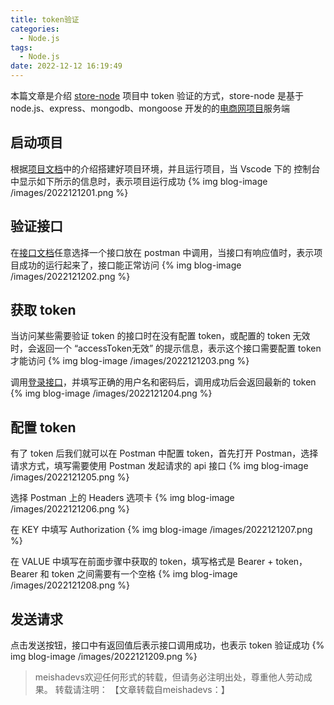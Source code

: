```yaml
---
title: token验证
categories:
  - Node.js
tags:
  - Node.js
date: 2022-12-12 16:19:49
---
```


本篇文章是介绍 [store-node](https://github.com/meishadevs/store-node) 项目中 token 验证的方式，store-node 是基于 node.js、express、mongodb、mongoose 开发的的[电商网项目](https://github.com/meishadevs/store-vue)服务端
<!--more-->

## 启动项目

根据[项目文档](https://github.com/meishadevs/store-node/blob/master/README.md)中的介绍搭建好项目环境，并且运行项目，当 Vscode 下的 控制台中显示如下所示的信息时，表示项目运行成功
{% img blog-image /images/2022121201.png %}

## 验证接口
在[接口文档](https://github.com/meishadevs/store-node/blob/master/API.md)任意选择一个接口放在 postman 中调用，当接口有响应值时，表示项目成功的运行起来了，接口能正常访问
{% img blog-image /images/2022121202.png %}

## 获取 token
当访问某些需要验证 token 的接口时在没有配置 token，或配置的 token 无效时，会返回一个 “accessToken无效” 的提示信息，表示这个接口需要配置 token 才能访问
{% img blog-image /images/2022121203.png %}

调用[登录接口](https://github.com/meishadevs/store-node/blob/master/API.md#%E7%99%BB%E5%BD%95)，并填写正确的用户名和密码后，调用成功后会返回最新的 token
{% img blog-image /images/2022121204.png %}

## 配置 token
有了 token 后我们就可以在 Postman 中配置 token，首先打开 Postman，选择请求方式，填写需要使用 Postman 发起请求的 api 接口
{% img blog-image /images/2022121205.png %}

选择 Postman 上的 Headers 选项卡
{% img blog-image /images/2022121206.png %}

在 KEY 中填写 Authorization
{% img blog-image /images/2022121207.png %}

在 VALUE 中填写在前面步骤中获取的 token，填写格式是 Bearer + token，Bearer 和 token 之间需要有一个空格
{% img blog-image /images/2022121208.png %}

## 发送请求

点击发送按钮，接口中有返回值后表示接口调用成功，也表示 token 验证成功
{% img blog-image /images/2022121209.png %}

> meishadevs欢迎任何形式的转载，但请务必注明出处，尊重他人劳动成果。
转载请注明： 【文章转载自meishadevs：[]()】
